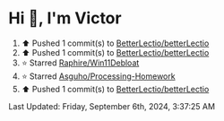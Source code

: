 <h1>Hi 👋, I'm Victor </h1>

<!--RECENT_ACTIVITY:start-->
1. ⬆️ Pushed 1 commit(s) to [BetterLectio/betterLectio](https://github.com/BetterLectio/betterLectio)<br>
2. ⬆️ Pushed 1 commit(s) to [BetterLectio/betterLectio](https://github.com/BetterLectio/betterLectio)<br>
3. ⭐ Starred [Raphire/Win11Debloat](https://github.com/Raphire/Win11Debloat)<br>
4. ⭐ Starred [Asguho/Processing-Homework](https://github.com/Asguho/Processing-Homework)<br>
5. ⬆️ Pushed 1 commit(s) to [BetterLectio/betterLectio](https://github.com/BetterLectio/betterLectio)<br>
<!--RECENT_ACTIVITY:end-->

<!--RECENT_ACTIVITY:last_update-->
Last Updated: Friday, September 6th, 2024, 3:37:25 AM
<!--RECENT_ACTIVITY:last_update_end-->
